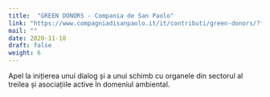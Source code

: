 ```yaml
---
title:  "GREEN DONORS - Compania de San Paolo"
link: "https://www.compagniadisanpaolo.it/it/contributi/green-donors/?fbclid=IwAR3CDjEmBJ961LicZJ1VwVps24-V997_6B6MA-oBbWpuqqPYNIAyYD4bkpk#1604397991645-d4ea207e-3589"
mail: ""
date: 2020-11-10
draft: false
weight: 6
---
```


Apel la inițierea unui dialog și a unui schimb cu organele din sectorul al treilea și asociațiile active în domeniul ambiental.
